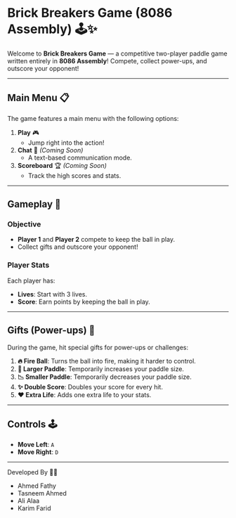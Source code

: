 # Brick Breakers Game (8086 Assembly) 🕹️✨

Welcome to **Brick Breakers Game** — a competitive two-player paddle game written entirely in **8086 Assembly**! Compete, collect power-ups, and outscore your opponent!

---

## Main Menu 📋
The game features a main menu with the following options:
1. **Play** 🎮  
   - Jump right into the action!
2. **Chat** 💬 *(Coming Soon)*  
   - A text-based communication mode.
3. **Scoreboard** 🏆 *(Coming Soon)*  
   - Track the high scores and stats.

---

## Gameplay 🎲

### Objective
- **Player 1** and **Player 2** compete to keep the ball in play.
- Collect gifts and outscore your opponent!

### Player Stats
Each player has:
- **Lives**: Start with 3 lives.
- **Score**: Earn points by keeping the ball in play.

---

## Gifts (Power-ups) 🎁

During the game, hit special gifts for power-ups or challenges:
1. **🔥 Fire Ball**: Turns the ball into fire, making it harder to control.
2. **📏 Larger Paddle**: Temporarily increases your paddle size.
3. **📉 Smaller Paddle**: Temporarily decreases your paddle size.
4. **✨ Double Score**: Doubles your score for every hit.
5. **❤️ Extra Life**: Adds one extra life to your stats.

---

## Controls 🕹️
- **Move Left**: `A`
- **Move Right**: `D`

---

Developed By 👨‍💻
- Ahmed Fathy
- Tasneem Ahmed 
- Ali Alaa
- Karim Farid
